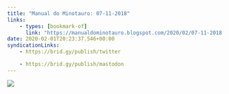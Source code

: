 ```yaml
---
title: "Manual do Minotauro: 07-11-2018"
links:
    - types: [bookmark-of]
      link: "https://manualdominotauro.blogspot.com/2020/02/07-11-2018.html"
date: 2020-02-01T20:23:37.546+00:00
syndicationLinks:
    - https://brid.gy/publish/twitter

    - https://brid.gy/publish/mastodon
---
```


![](/bookmarks/2020-02-01-manual-do-minotauro-07-11-2018/tirinha.jpg)
